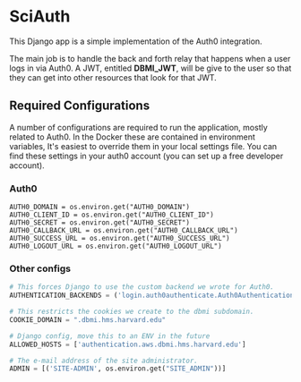 # SciAuth

This Django app is a simple implementation of the Auth0 integration.

The main job is to handle the back and forth relay that happens when a user logs in via Auth0. A JWT, entitled **DBMI_JWT**, will be give to the user so that they can get into other resources that look for that JWT.

## Required Configurations

A number of configurations are required to run the application, mostly related to Auth0. In the Docker these are contained in environment variables, It's easiest to override them in your local settings file. You can find these settings in your auth0 account (you can set up a free developer account).

### Auth0

~~~
AUTH0_DOMAIN = os.environ.get("AUTH0_DOMAIN")
AUTH0_CLIENT_ID = os.environ.get("AUTH0_CLIENT_ID")
AUTH0_SECRET = os.environ.get("AUTH0_SECRET")
AUTH0_CALLBACK_URL = os.environ.get("AUTH0_CALLBACK_URL")
AUTH0_SUCCESS_URL = os.environ.get("AUTH0_SUCCESS_URL")
AUTH0_LOGOUT_URL = os.environ.get("AUTH0_LOGOUT_URL")
~~~

### Other configs
~~~python
# This forces Django to use the custom backend we wrote for Auth0.
AUTHENTICATION_BACKENDS = ('login.auth0authenticate.Auth0Authentication', 'django.contrib.auth.backends.ModelBackend')

# This restricts the cookies we create to the dbmi subdomain.
COOKIE_DOMAIN = ".dbmi.hms.harvard.edu"

# Django config, move this to an ENV in the future
ALLOWED_HOSTS = ['authentication.aws.dbmi.hms.harvard.edu']

# The e-mail address of the site administrator.
ADMIN = [('SITE-ADMIN', os.environ.get("SITE_ADMIN"))]
~~~